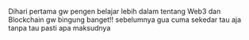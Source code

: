 Dihari pertama gw pengen belajar lebih dalam tentang Web3 dan Blockchain gw bingung banget!! sebelumnya gua cuma sekedar tau aja tanpa tau pasti apa maksudnya
